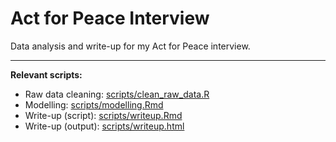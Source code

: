 # Act for Peace Interview

Data analysis and write-up for my Act for Peace interview.

----

**Relevant scripts:**

* Raw data cleaning: [scripts/clean_raw_data.R](https://github.com/chaz23/afp-interview/blob/main/scripts/clean_raw_data.R)
* Modelling: [scripts/modelling.Rmd](https://github.com/chaz23/afp-interview/blob/main/scripts/modelling.Rmd)
* Write-up (script): [scripts/writeup.Rmd](https://github.com/chaz23/afp-interview/blob/main/scripts/writeup.Rmd)
* Write-up (output): [scripts/writeup.html](https://github.com/chaz23/afp-interview/blob/main/scripts/writeup.html)